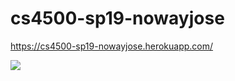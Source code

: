 # cs4500-sp19-nowayjose
https://cs4500-sp19-nowayjose.herokuapp.com/

<a href='http://www.4500jenkins.cciscloud.com/job/NoWayJose%20Org/job/cs4500-sp19-nowayjose/job/cs4500-sp19-nowayjose/job/master/'><img src='http://www.4500jenkins.cciscloud.com/buildStatus/icon?job=NoWayJose+Org%2Fcs4500-sp19-nowayjose%2Fcs4500-sp19-nowayjose%2Fmaster'></a>
